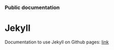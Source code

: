 ### Public documentation

# Jekyll
Documentation to use Jekyll on Github pages:
[link](https://docs.github.com/en/pages/setting-up-a-github-pages-site-with-jekyll/about-github-pages-and-jekyll)